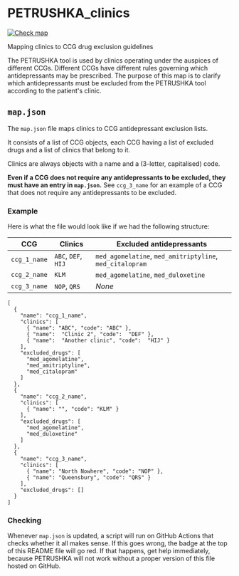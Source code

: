 # PETRUSHKA_clinics

[![Check map](https://github.com/OxfordRSE/PETRUSHKA_clinics/actions/workflows/check-map.yml/badge.svg)](https://github.com/OxfordRSE/PETRUSHKA_clinics/actions/workflows/check-map.yml)


Mapping clinics to CCG drug exclusion guidelines

The PETRUSHKA tool is used by clinics operating under the auspices of different CCGs. 
Different CCGs have different rules governing which antidepressants may be prescribed. 
The purpose of this map is to clarify which antidepressants must be excluded from the PETRUSHKA tool according to the patient's clinic.

## `map.json`

The `map.json` file maps clinics to CCG antidepressant exclusion lists.

It consists of a list of CCG objects, 
each CCG having a list of excluded drugs and a list of clinics that belong to it. 

Clinics are always objects with a name and a (3-letter, capitalised) code.

**Even if a CCG does not require any antidepressants to be excluded, they must have an entry in `map.json`.** 
See `ccg_3_name` for an example of a CCG that does not require any antidepressants to be excluded.

### Example

Here is what the file would look like if we had the following structure:

| CCG           | Clinics             | Excluded antidepressants |
|-----          |---------            |--------------------------|
| `ccg_1_name`  | `ABC`, `DEF`, `HIJ` | `med_agomelatine`, `med_amitriptyline`, `med_citalopram` |
| `ccg_2_name`  | `KLM`               | `med_agomelatine`, `med_duloxetine` |
| `ccg_3_name`  | `NOP`, `QRS`        | *None*  |

```json5
[
  {
    "name": "ccg_1_name",
    "clinics": [
      { "name": "ABC", "code": "ABC" },
      { "name":  "Clinic 2", "code":  "DEF" },
      { "name":  "Another clinic", "code":  "HIJ" }
    ],
    "excluded_drugs": [
      "med_agomelatine",
      "med_amitriptyline",
      "med_citalopram"
    ]
  },
  {
    "name": "ccg_2_name",
    "clinics": [
      { "name": "", "code": "KLM" }
    ],
    "excluded_drugs": [
      "med_agomelatine",
      "med_duloxetine"
    ]
  },
  {
    "name": "ccg_3_name",
    "clinics": [
      { "name": "North Nowhere", "code": "NOP" },
      { "name": "Queensbury", "code": "QRS" }
    ],
    "excluded_drugs": []
  }
]
```

### Checking

Whenever `map.json` is updated, a script will run on GitHub Actions that checks whether it all makes sense.
If this goes wrong, the badge at the top of this README file will go red.
If that happens, get help immediately, because PETRUSHKA will not work without a proper version of this file hosted on GitHub.
